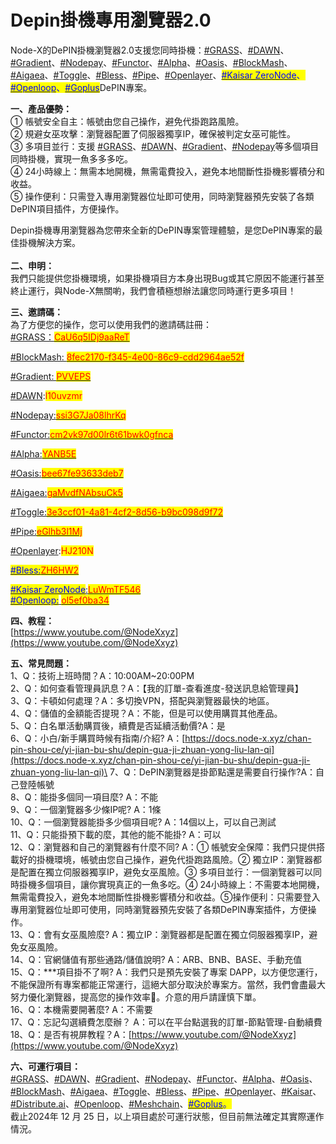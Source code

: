 # Depin掛機專用瀏覽器2.0

Node-X的DePIN掛機瀏覽器2.0支援您同時掛機：[#GRASS](https://app.getgrass.io/register/?referralCode=CaU6q5IDj9aaReT)、[#DAWN](https://x.com/hashtag/DAWN?src=hashtag_click)、[#Gradient](https://app.gradient.network/signup?code=PVVEPS)、[#Nodepay](https://app.nodepay.ai/register?ref=ssi3G7Ja08lhrKq)、[#Functor](https://node.securitylabs.xyz/?from=extension\&type=signin\&referralCode=cm2vk97d00lr6t61bwk0gfnca)、[#Alpha](https://alphaos.net/point?invite=YANB5E)、[#Oasis](https://r.distribute.ai/bee67fe93633deb7)、[#BlockMash](https://app.blockmesh.xyz/register?invite_code=8fec2170-f345-4e00-86c9-cdd2964ae52f)、[#Aigaea](https://app.aigaea.net/register?ref=gaMvdfNAbsuCk5)、[#Toggle](https://toggle.pro/sign-up/3e3ccf01-4a81-4cf2-8d56-b9bc098d9f72)、[#Bless](https://bless.network/dashboard?ref=ZH6HW2)、[#Pipe](https://pipecdn.app/signup?ref=eGlhb3l1Mj)、[#Openlayer](https://x.com/hashtag/Openlayer?src=hashtag_click)、[<mark style="color:blue;">#Kaisar ZeroNode</mark>](https://zero.kaisar.io/register?ref=LuWmTF546)<mark style="color:blue;">、</mark>[<mark style="color:blue;">#Openloop</mark>](https://openloop.so/auth/register?ref=ol5ef0ba34)<mark style="color:blue;">、</mark>[<mark style="color:blue;">#Goplus</mark>](https://x.com/search?q=%23Goplus\&src=typed_query\&f=top)DePIN專案。

**一、產品優勢：**\
① 帳號安全自主：帳號由您自己操作，避免代掛跑路風險。\
② 規避女巫攻擊：瀏覽器配置了伺服器獨享IP，確保被判定女巫可能性。 \
③ 多項目並行：支援 [#GRASS](https://app.getgrass.io/register/?referralCode=CaU6q5IDj9aaReT)、[#DAWN](https://x.com/hashtag/DAWN?src=hashtag_click)、[#Gradient](https://app.gradient.network/signup?code=PVVEPS)、[#Nodepay](https://app.nodepay.ai/register?ref=ssi3G7Ja08lhrKq)等多個項目同時掛機，實現一魚多多多吃。\
④ 24小時線上：無需本地開機，無需電費投入，避免本地間斷性掛機影響積分和收益。\
⑤ 操作便利：只需登入專用瀏覽器位址即可使用，同時瀏覽器預先安裝了各類DePIN項目插件，方便操作。

Depin掛機專用瀏覽器為您帶來全新的DePIN專案管理體驗，是您DePIN專案的最佳掛機解決方案。\
\
**二、申明：**\
我們只能提供您掛機環境，如果掛機項目方本身出現Bug或其它原因不能運行甚至終止運行，與Node-X無關喲，我們會積極想辦法讓您同時運行更多項目！

**三、邀請碼：**\
為了方便您的操作，您可以使用我們的邀請碼註冊：\
[#GRASS：<mark style="color:red;">CaU6q5IDj9aaReT</mark>](https://app.getgrass.io/register/?referralCode=CaU6q5IDj9aaReT)

[#BlockMash: <mark style="color:red;">8fec2170-f345-4e00-86c9-cdd2964ae52f</mark>](https://app.blockmesh.xyz/register?invite_code=8fec2170-f345-4e00-86c9-cdd2964ae52f)

[#Gradient: <mark style="color:red;">PVVEPS</mark>](https://app.gradient.network/signup?code=PVVEPS)

&#x20;[#DAWN](https://x.com/hashtag/DAWN?src=hashtag_click):<mark style="color:red;">l10uvzmr</mark>

[#Nodepay:<mark style="color:red;">ssi3G7Ja08lhrKq</mark>](https://app.nodepay.ai/register?ref=ssi3G7Ja08lhrKq)

[#Functor:<mark style="color:red;">cm2vk97d00lr6t61bwk0gfnca</mark>](https://node.securitylabs.xyz/?from=extension\&type=signin\&referralCode=cm2vk97d00lr6t61bwk0gfnca)

[#Alpha:<mark style="color:red;">YANB5E</mark>](https://alphaos.net/point?invite=YANB5E)

[#Oasis:<mark style="color:red;">bee67fe93633deb7</mark>](https://r.distribute.ai/bee67fe93633deb7)

[#Aigaea:<mark style="color:red;">gaMvdfNAbsuCk5</mark>](https://app.aigaea.net/register?ref=gaMvdfNAbsuCk5)

[#Toggle:<mark style="color:red;">3e3ccf01-4a81-4cf2-8d56-b9bc098d9f72</mark>](https://toggle.pro/sign-up/3e3ccf01-4a81-4cf2-8d56-b9bc098d9f72)

[#Pipe:<mark style="color:red;">eGlhb3l1Mj</mark>](https://pipecdn.app/signup?ref=eGlhb3l1Mj)

[#Openlayer](https://x.com/hashtag/Openlayer?src=hashtag_click):<mark style="color:red;">HJ210N</mark>

[<mark style="color:blue;">#Bless:</mark><mark style="color:red;">ZH6HW2</mark>](https://bless.network/dashboard?ref=ZH6HW2)

[<mark style="color:blue;">#Kaisar ZeroNode</mark>:<mark style="color:red;">LuWmTF546</mark>](https://zero.kaisar.io/register?ref=LuWmTF546)\
[<mark style="color:blue;">#Openloop:</mark> <mark style="color:red;">ol5ef0ba34</mark>](https://openloop.so/auth/register?ref=ol5ef0ba34)

**四、教程：**\
[https://www.youtube.com/@NodeXxyz](https://www.youtube.com/@NodeXxyz)

**五、常見問題：**\
1、Q：技術上班時間？A：10:00AM\~20:00PM\
2、Q：如何查看管理員訊息？A：【我的訂單-查看進度-發送訊息給管理員】\
3、Q：卡頓如何處理？A：多切換VPN，搭配與瀏覽器最快的地區。\
4、Q：儲值的金額能否提現？A：不能，但是可以使用購買其他產品。\
5、Q：白名單活動購買後，續費是否延續活動價?A：是\
6、Q：小白/新手購買時候有指南/介紹? A：[https://docs.node-x.xyz/chan-pin-shou-ce/yi-jian-bu-shu/depin-gua-ji-zhuan-yong-liu-lan-qi](https://docs.node-x.xyz/chan-pin-shou-ce/yi-jian-bu-shu/depin-gua-ji-zhuan-yong-liu-lan-qi)\
7、Q：DePIN瀏覽器是掛節點還是需要自行操作?A：自己登陸帳號\
8、Q：能掛多個同一項目麼? A：不能\
9、Q：一個瀏覽器多少條IP呢? A：1條\
10、Q：一個瀏覽器能掛多少個項目呢? A：14個以上，可以自己測試\
11、Q：只能掛預下載的麼，其他的能不能掛? A：可以\
12、Q：瀏覽器和自己的瀏覽器有什麼不同? A：① 帳號安全保障：我們只提供搭載好的掛機環境，帳號由您自己操作，避免代掛跑路風險。② 獨立IP：瀏覽器都是配置在獨立伺服器獨享IP，避免女巫風險。③ 多項目並行：一個瀏覽器可以同時掛機多個項目，讓你實現真正的一魚多吃。④ 24小時線上：不需要本地開機，無需電費投入，避免本地間斷性掛機影響積分和收益。⑤操作便利：只需要登入專用瀏覽器位址即可使用，同時瀏覽器預先安裝了各類DePIN專案插件，方便操作。\
13、Q：會有女巫風險麼? A：獨立IP：瀏覽器都是配置在獨立伺服器獨享IP，避免女巫風險。\
14、Q：官網儲值有那些通路/儲值說明? A：ARB、BNB、BASE、手動充值\
15、Q：\*\*\*項目掛不了啊? A：我們只是預先安裝了專案 DAPP，以方便您運行，不能保證所有專案都能正常運行，這絕大部分取決於專案方。當然，我們會盡最大努力優化瀏覽器，提高您的操作效率🚀。介意的用戶請謹慎下單。\
16、Q：本機需要開著麼? A：不需要\
17、Q：忘記勾選續費怎麼辦？ A：可以在平台點選我的訂單-節點管理-自動續費\
18、Q：是否有視屏教程？A：[https://www.youtube.com/@NodeXxyz](https://www.youtube.com/@NodeXxyz)

**六、可運行項目：**\
[#GRASS](https://x.com/hashtag/GRASS?src=hashtag_click)、[#DAWN](https://x.com/hashtag/DAWN?src=hashtag_click)、[#Gradient](https://x.com/hashtag/Gradient?src=hashtag_click)、[#Nodepay](https://x.com/hashtag/Nodepay?src=hashtag_click)、[#Functor](https://x.com/hashtag/Functor?src=hashtag_click)、[#Alpha](https://x.com/hashtag/Alpha?src=hashtag_click)、[#Oasis](https://x.com/hashtag/Oasis?src=hashtag_click)、[#BlockMash](https://x.com/hashtag/BlockMash?src=hashtag_click)、[#Aigaea](https://x.com/hashtag/Aigaea?src=hashtag_click)、[#Toggle](https://x.com/hashtag/Toggle?src=hashtag_click)、[#Bless](https://x.com/hashtag/Bless?src=hashtag_click)、[#Pipe](https://x.com/hashtag/Pipe?src=hashtag_click)、[#Openlayer](https://x.com/hashtag/Openlayer?src=hashtag_click)、[#Kaisar](https://kaisar.io/)、[#Distribute.ai](https://x.com/search?q=%23Distribute.ai\&src=typed_query\&f=top)、[#Openloop](https://x.com/search?q=%23Openloop\&src=typed_query\&f=top)、[#Meshchain](https://x.com/search?q=%23Meshchain\&src=typed_query\&f=top)、[<mark style="color:blue;">#Goplus</mark>](https://x.com/search?q=%23Goplus\&src=typed_query\&f=top)<mark style="color:blue;">。</mark>\
截止2024年 12 月 25 日，以上項目處於可運行狀態，但目前無法確定其實際運作情況。
